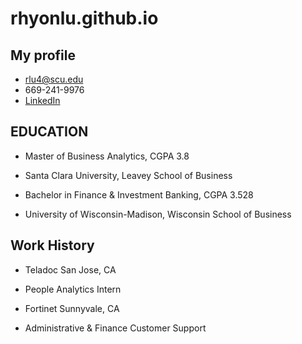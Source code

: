 # rhyonlu.github.io

## My profile
- rlu4@scu.edu
- 669-241-9976
- [LinkedIn](https://www.linkedin.com/in/rhyon-lu-a412a81b6/)


## EDUCATION
- Master of Business Analytics, CGPA 3.8
- Santa Clara University, Leavey School of Business

- Bachelor in Finance & Investment Banking, CGPA 3.528
- University of Wisconsin-Madison, Wisconsin School of Business

## Work History 
- Teladoc San Jose, CA
- People Analytics Intern

- Fortinet Sunnyvale, CA
- Administrative & Finance Customer Support


